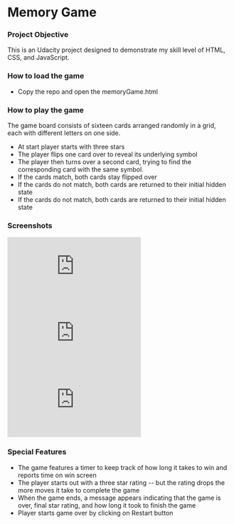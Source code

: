 # Memory Game

### Project Objective

This is an Udacity project designed to demonstrate  my skill level of HTML, CSS, and JavaScript. 
### How to load the game
  - Copy the repo and open the memoryGame.html
 

### How to play the game
The game board consists of sixteen cards arranged randomly in a grid, each with different letters on one side.
  - At start player starts with three stars
  - The player flips one card over to reveal its underlying symbol
  - The player then turns over a second card, trying to find the corresponding card with the same symbol.
  - If the cards match, both cards stay flipped over
  - If the cards do not match, both cards are returned to their initial hidden state
  - If the cards do not match, both cards are returned to their initial hidden state
### Screenshots
![gameBoard.pdf](https://github.com/sumanhakki/memoryGame/files/1500446/gameBoard.pdf)
![gameInPlay.pdf](https://github.com/sumanhakki/memoryGame/files/1500447/gameInPlay.pdf)
![gameOver.pdf](https://github.com/sumanhakki/memoryGame/files/1500449/gameOver.pdf)


### Special Features
  - The game features a timer to keep track of how long it takes to win and reports time on win screen
  - The player starts out with a three star rating -- but the rating drops the more moves it take to complete the game
  - When the game ends, a message appears indicating that the game is over, final star rating, and how long it took to finish the game
  - Player starts game over by clicking on Restart button


